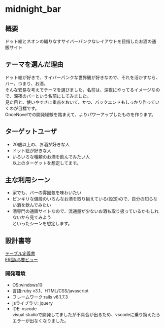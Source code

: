 # midnight_bar

## 概要

ドット絵とネオンの織りなすサイバーパンクなレイアウトを目指したお酒の通販サイト

## テーマを選んだ理由
ドット絵が好きで、サイバーパンクな世界観が好きなので、それを活かすなら、バー。つまり、お酒。<br>
そんな安易な考えでテーマを選びました。名前は、深夜にやってるイメージなので、深夜のバーという名前にしてみました。<br>
見た目と、使いやすさに重点をおいて、かつ、バックエンドもしっかり作っていくのが目標です。<br>
OnceNovelでの開発経験を踏まえて、よりパワーアップしたものを作ります。

## ターゲットユーザ
- 20歳以上の、お酒が好きな人
- ドット絵が好きな人
- いろいろな種類のお酒を飲んでみたい人<br>
以上のターゲットを想定してます。

## 主な利用シーン
- 家でも、バーの雰囲気を味わいたい
- ピンキリな値段のいろんなお酒を取り揃えている(設定)ので、自分の知らない酒を飲んでみたい
- 酒専門の通販サイトなので、流通量が少ないお酒も取り扱っているかもしれないから見てみよう<br>
といったシーンを想定します。


## 設計書等
<a href="https://docs.google.com/spreadsheets/d/1luRyHnMCdQ2uCxhTL2sGfSkJj6q6rui_uftAsl2u9mU/edit#gid=316221430">
テーブル定義書</a><br>
<a href="https://app.diagrams.net/?libs=general;er#G1kk-VdXewwkGBkHe2q3yuD0LQBxoQYHiU">ER図/必要ビュー</a>

### 開発環境
- OS:windows10
- 言語:ruby v3.1、HTML/CSS/javascript
- フレームワーク:rails v6.1.7.3
- jsライブラリ: jquery
- IDE: vscode<br>
visual studioで開発してましたが不具合が出るため、vscodeに乗り換えたらエラーが出なくなりました。